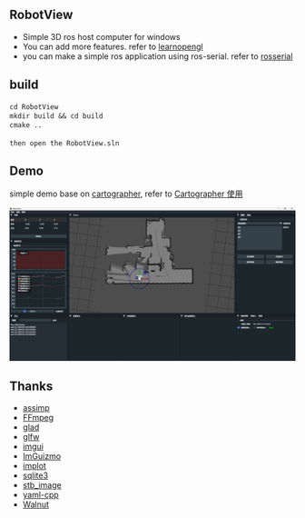 ## RobotView

- Simple 3D ros host computer for windows
- You can add more features. refer to [learnopengl](https://learnopengl.com/)
- you can make a simple ros application using ros-serial. refer to [rosserial](https://wiki.ros.org/rosserial) 

## build

```shell
cd RobotView
mkdir build && cd build
cmake ..

then open the RobotView.sln
```

## Demo

simple demo base on [cartographer](https://github.com/cartographer-project/cartographer), refer to  [Cartographer 使用](https://www.icetdpl.com/posts/CartoGrapher%E4%BD%BF%E7%94%A8/)

![demo](pic/demo.png)

## Thanks

- [assimp](https://github.com/assimp/assimp)
- [FFmpeg](https://github.com/FFmpeg/FFmpeg)
- [glad](https://github.com/Dav1dde/glad)
- [glfw](https://github.com/glfw/glfw)
- [imgui](https://github.com/ocornut/imgui)
- [ImGuizmo](https://github.com/CedricGuillemet/ImGuizmo)
- [implot](https://github.com/epezent/implot)
- [sqlite3](https://github.com/sqlite/sqlite)
- [stb_image](https://github.com/nothings/stb/blob/master/stb_image.h)
- [yaml-cpp](https://github.com/jbeder/yaml-cpp)
- [Walnut](https://github.com/StudioCherno/Walnut)
